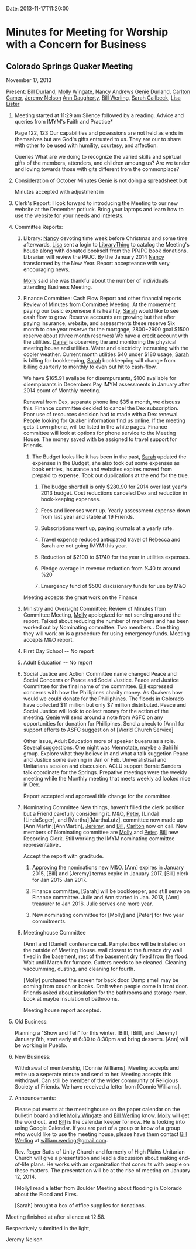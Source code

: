 Date: 2013-11-17T11:20:00

[AnnDaugherty]: /Friends/AnnDaugherty
[BillDurland]: /Friends/BillDurland
[BillWerling]: /Friends/BillWerling
[CarltonGamer]: /Friends/CarltonGamer
[DanielKidney]: /Friends/[DanielKidney  
[GenieDurland]: /Friends/GenieDurland
[JeremyNelson]: /Friends/JeremyNelson
[LisaLister]: /Friends/LisaLister
[MollyWingate]: /Friends/MollyWingate
[NancyAndrews]: /Friends/NancyAndrews
[PeterLeVar]: /Friends/PeterLeVar
[SarahCallbeck]: /Friends/SarahCallbeck

# Minutes for Meeting for Worship with a Concern for Business
## Colorado Springs Quaker Meeting
November 17, 2013

Present: [Bill Durland][BillDurland], [Molly Wingate][MollyWingate], [Nancy Andrews][NancyAndrews]
[Genie Durland][GenieDurland], [Carlton Gamer][CarltonGamer], [Jeremy Nelson][JeremyNelson]
[Ann Daugherty][AnnDaugherty], [Bill Werling][BillWerling], [Sarah Callbeck][SarahCallbeck],
[Lisa Lister][LisaLister]

1.  Meeting started at 11:29 am Silence followed by a reading. Advice and queries from IMYM's 
    Faith and Practice*

    Page 122, 123
    Our capabilities and posessions are not held as ends in themselves but are God's gifts entrusted to
    us. They are our to share with other to be used with humility, courtesy, and affection.

    Queries
    What are we doing to recognize the varied skills and spirtual gifts of the members, attenders, and 
    children amoung us? Are we tender and loving towards those with gits different from the 
    commonplace?
    
 

2.  Consideration of October Minutes
    [Genie][GenieDurland] is not doing a spreadsheet but 

    Minutes accepted with adjustment in 

3.  Clerk's Report:  I look forward to introducing the Meeting to our new 
    website at the December potluck. Bring your laptops and learn how to 
    use the website for your needs and interests.

4.  Committee Reports:

    1.  Library: 
        [Nancy][NancyAndrews] devoting time week before Christmas and some time afterwards, [Lisa][LisaLister] sent 
        a login to [LibraryThing]() to catalog the Meeting's house along with donated 
        bookself from the PPJPC book donations. Librarian will review the PPJC. By the January
        2014 [Nancy][NancyAndrews] transformed by the New Year. Report accepteance with very encouraging 
        news.

        [Molly][MollyWingate] said she was thankful about the number of individuals attending Business Meeting.

    1.  Finance Committee: Cash Flow Report and other financial reports
        Review of Minutes from Committee Meeting. At the momement paying our basic 
        expensese it is healhty, [Sarah][SarahCallbeck] would like to see cash flow to grow. Reserve accounts are
        growing but that after paying insurance, website, and assessments these reserve 
        Six month to one year reserve for the mortgage, $2800-$2900 goal $1500 reserve about (three
        month reserves) We have a credit account with the utilities. [Daniel][DanielKidney] is observing the 
        and monitoring the physical meeting house and utilities. Water and electricity increasing with 
        the cooler weather. Current month utilities $40 under $180 usage, [Sarah][SarahCallbeck] is billing for 
        bookkeeping, [Sarah][SarahCallbeck] bookkeeping will change from billing quarterly to monthly to even out 
        hit to cash-flow. 

        We have $165.91 availabe for disempursants, $100 available for disempbrants in Decembers
        Pay IMYM assessments in January after 2014 count of Monthly meeting. 

        Renewal from Dex, separate phone line $35 a month, we discuss this. Finance committee decided to 
        cancel the Dex subscription. Poor use of resources decision had to made with a Dex renewal.
        People looking for Quaker information find us online. If the meeting gets it own phone, will be listed
        in the white pages. Finance committee will look at options for phone service to the Meeting House.
        The money saved with be assigned to travel support for Friends. 

        1.  The Budget looks like it has been in the past, [Sarah][SarahCallbeck] updated the expenses in the Budget, she
            also took out some expenses as book entries, insurance and websites expires moved from prepaid to 
            expense. Took out duplications at the end for the true. 

            1.  The budge shortfall is only $280.90 for 2014 over last year's 2013 budget. 
                Cost reductions canceled Dex and reduction in book-keeping expenses.
            
            1.  Fees and licenses went up. Yearly assessment expense down from last year and stable at 19 Friends.
            
            1.  Subscriptions went up, paying journals at a yearly rate. 

            1.  Travel expense reduced anticpated travel of Rebecca and Sarah are not going IMYM this year.     

            1.  Reduction of $2100 to $1740 for the year in utilities expenses.
            
            1.  Pledge overage in revenue reduction from %40 to around %20
  
            1.  Emergency fund of $500 discisionary funds for use by M&O 

         Meeting accepts the great work on the Finance 
            
    1.  Ministry and Oversight Committee: Review of Minutes from Committee Meeting, [Molly][MollyWingate] apologized
        for not sending around the report. Talked about reducing the number of members and has been worked
        out by Nominating committee. Two members . One thing they will work on is a procedure for using 
        emergency funds. Meeting accepts M&O report.

    1.  First Day School -- No report

    1.  Adult Education -- No report 
	
    1.  Social Justice and Action Committee name changed Peace and Social Concerns or Peace and Social Justice. 
        Peace and Justice Committee for the final name of the committee. [Bill][BillDurland] expressed concerns with how the 
        Phillipines charity money. As Quakers how would we could donate for the Philliphines.  The floods in 
        Colorado have collected $11 million but only $7 million distributed.  Peace and Social Justice will look to collect
        money for the action of the meeting. [Genie][GenieDurland] will send around a note from ASFC on any opportunities for 
        donation for Phillipines. Send a check to [Ann] for support efforts to ASFC suggestion of [World Church Service]
  
        Other issue, Adult Education more of speaker buearu as a role. Several suggestions. One night was Mennotate, maybe
        a Bahi hi group. Explore what they believe in and what a talk suggetion Peace and Justice some evening in Jan or 
        Feb. Univeralistisal and Unitarians session and disccusion. ACLU support Bernie Sanders talk coordinate for the 
        Springs. Prepative meetings were the weekly meeting while the Monthly meeting that meets weekly ad looked nice 
        in Dex.

        Report accepted and approval title change for the committee.      

    1.  Nominating Committee  New things, haven't filled the clerk position but a Friend carefully considering it. 
        M&O, [Peter][PeterLeVar], [Linda][LindaSeger], and [Martha][MarthaLutz], committee now made up [Ann Martin][AnnMartin], 
        [Jeremy][JeremyNelson], and [Bill][BillDurland], 
        [Carlton][CarltonGamer] now on call. New members of Nominating committee are [Molly][MollyWingate] and 
        [Peter][PeterLeVar]. [Bill][BillWerling] 
        new Recording Clerk. Still working the IMYM nominating committee representative..

        Accept the report with graditude.

        1.  Approving the nominations new M&O. [Ann] expires in January 2015, [Bill] and [Jeremy] terms
            expire in January 2017. [Bill] clerk for Jan 2015-Jan 2017.

        1.  Finance committee, [Sarah] will be bookkeeper, and still serve on Finance committee. Julie and 
            Ann started in Jan. 2013, [Ann] treasurer to Jan 2016. Julie serves one more year.

        1.  New nominating committee for [Molly] and [Peter] for two year commitments. 
        
    1.  Meetinghouse Committee 

        [Ann] and [Daniel] conference call. Pamplet box will be installed on the outside of Meeting House.
        wall closest to the furance dry wall fixed in the basement, rest of the basement dry fixed from the 
        flood. Wait until March for furnace. Gutters needs to be cleaned. Cleaning vaccumming, dusting, 
        and cleaning for fourth.

        [Molly] purchased the screen for back door. Damp smell may be coming from couch or books. Draft
        when people come in front door. Friends asked about insulation for the bathrooms and storage room.
        Look at maybe insulation of bathrooms. 
 
        Meeting house report accepted. 
 
5.  Old Business:
 
    Planning a "Show and Tell" for this winter. [Bill], [Bill], and [Jeremy] January 8th, start early 
    at 6:30 to 8:30pm and bring desserts. [Ann] will be working in Pueblo. 
		 
6.  New Business:

    Withdrawal of membership, [Connie Williams]. Meeting accepts and write up a seperate minute 
    and send to her. Meeting accepts this withdrawl. Can still be member of the wider community 
    of Religious Society of Friends. We have received a letter from [Connie Williams].  

7.  Announcements:

    Please put events at the meetinghouse on the paper calendar on the bulletin 
    board and let [Molly Wingate][MollyWingate] and [Bill Werling][BillWerling] 
    know. [Molly][MollyWingate] will get the word out, and [Bill][BillWerling]
    is the calendar keeper for now.  He is looking into using Google Calendar. 
    If you are part of a group or know of a group who would like to use the 
    meeting house, please have them contact [Bill Werling][BillWerling] at 
    william.werling@gmail.com. 

    Rev. Roger Butts of Unity Church and formerly of High Plains Unitarian
    Church will give a presentation and lead a discussion about making 
    end-of-life plans.  He works with an organization that consults with 
    people on these matters.  The presentation will be at the rise of meeting on 
    January 12, 2014.

    [Molly] read a letter from Boulder Meeting about flooding in Colorado about the 
    Flood and Fires. 

    [Sarah] brought a box of office supplies for donations.

Meeting finished at after silence at 12:58.

Respectively submitted in the light,

Jeremy Nelson
